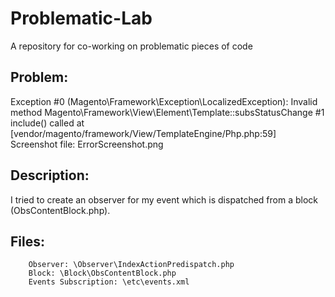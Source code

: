 # Problematic-Lab
A repository for co-working on problematic pieces of code

## Problem: 
Exception #0 (Magento\Framework\Exception\LocalizedException): Invalid method Magento\Framework\View\Element\Template::subsStatusChange
#1 include() called at [vendor/magento/framework/View/TemplateEngine/Php.php:59]
        Screenshot file: ErrorScreenshot.png

## Description:
I tried to create an observer for my event which is dispatched from a block (ObsContentBlock.php).

## Files:
        Observer: \Observer\IndexActionPredispatch.php
        Block: \Block\ObsContentBlock.php
        Events Subscription: \etc\events.xml
